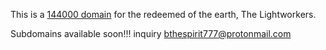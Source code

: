 This is a [144000 domain](http://redeemers.144000/) for the redeemed of the earth, The Lightworkers.

Subdomains available soon!!!
inquiry [bthespirit777@protonmail.com](https://protonmail.com/)
